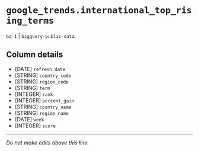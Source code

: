 # `google_trends.international_top_rising_terms`
`bq-1` | `bigquery-public-data`

## Column details
* [DATE]      `refresh_date`
* [STRING]    `country_code`
* [STRING]    `region_code`
* [STRING]    `term`
* [INTEGER]   `rank`
* [INTEGER]   `percent_gain`
* [STRING]    `country_name`
* [STRING]    `region_name`
* [DATE]      `week`
* [INTEGER]   `score`

-------------------------------------------------------------------------------
*Do not make edits above this line.*
